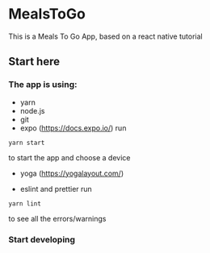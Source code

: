 # MealsToGo

This is a Meals To Go App, based on a react native tutorial

## Start here

### The app is using:

- yarn
- node.js
- git
- expo (https://docs.expo.io/)
  run

```
yarn start
```

to start the app and choose a device

- yoga (https://yogalayout.com/)

- eslint and prettier
  run

```
yarn lint
```

to see all the errors/warnings

### Start developing
